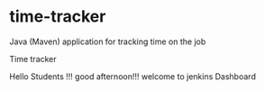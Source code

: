 # time-tracker
Java (Maven) application for tracking time on the job

Time tracker

Hello Students !!! good afternoon!!! welcome to jenkins Dashboard
